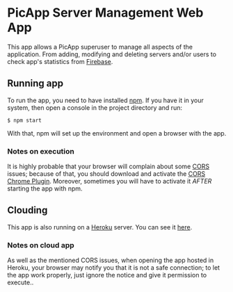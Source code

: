 # PicApp Server Management Web App

This app allows a PicApp superuser to manage all aspects of the application. From adding, modifying and
deleting servers and/or users to check app's statistics from [Firebase](https://firebase.google.com).

## Running app
To run the app, you need to have installed [npm](https://www.npmjs.com/). If you have it in your
system, then open a console in the project directory and run:
    
    $ npm start
    
With that, npm will set up the environment and open a browser with the app.

### Notes on execution
It is highly probable that your browser will complain about some [CORS](https://en.wikipedia.org/wiki/Cross-origin_resource_sharing)
issues; because of that, you should download and activate the [CORS Chrome Plugin](https://chrome.google.com/webstore/detail/allow-control-allow-origi/nlfbmbojpeacfghkpbjhddihlkkiljbi).
Moreover, sometimes you will have to activate it *AFTER* starting the app with npm. 

## Clouding

This app is also running on a [Heroku](https://www.heroku.com) server. You can see it [here](https://picapp-web-app.herokuapp.com/).

### Notes on cloud app

As well as the mentioned CORS issues, when opening the app hosted in Heroku, your browser may
notify you that it is not a safe connection; to let the app work properly, just ignore the
notice and give it permission to execute..